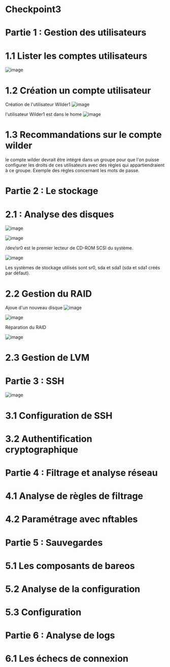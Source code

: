 # Checkpoint3

# Partie 1 : Gestion des utilisateurs
# 1.1 Lister les comptes utilisateurs

![image](https://github.com/JuJuIHM/Checkpoint3/assets/137881830/76f137f7-3267-468d-90a3-fd46881b6d9d)

# 1.2 Création un compte utilisateur

Création de l'utilisateur Wilder1
![image](https://github.com/JuJuIHM/Checkpoint3/assets/137881830/86eaef25-22c0-441e-a770-53922134fba3)

l'utilisateur Wilder1 est dans le home
![image](https://github.com/JuJuIHM/Checkpoint3/assets/137881830/c51e79ec-aee7-4f3f-aaab-afdaede90bfb)


# 1.3 Recommandations sur le compte wilder
le compte wilder devrait être intégré dans un groupe pour que l'on puisse configurer les droits de ces utilisateurs avec des règles qui appartiendraient à ce groupe. Exemple des règles concernant les mots de passe.

# Partie 2 : Le stockage

# 2.1 : Analyse des disques

![image](https://github.com/JuJuIHM/Checkpoint3/assets/137881830/c4ac4680-2a7b-4e11-922d-681e89913325)

![image](https://github.com/JuJuIHM/Checkpoint3/assets/137881830/6e4340de-209d-431d-837b-a06aa1813ada)

/dev/sr0 est le premier lecteur de CD-ROM SCSI du système.

![image](https://github.com/JuJuIHM/Checkpoint3/assets/137881830/0e1996bd-6266-465c-a267-55241f1a322f)

Les systèmes de stockage utilisés sont sr0, sda et sda1 (sda et sda1 créés par défaut).


# 2.2 Gestion du RAID

Ajoue d'un nouveau disque
![image](https://github.com/JuJuIHM/Checkpoint3/assets/137881830/0a47e020-a8d2-4f82-ab24-17f51b58f99b)

![image](https://github.com/JuJuIHM/Checkpoint3/assets/137881830/5d0d5f2e-04de-4d9c-b904-93dd9f1a04ac)


Réparation du RAID

![image](https://github.com/JuJuIHM/Checkpoint3/assets/137881830/1e0fa373-6dbb-445d-99f6-bec2f3dbf0bd)


# 2.3 Gestion de LVM


# Partie 3 : SSH

![image](https://github.com/JuJuIHM/Checkpoint3/assets/137881830/575a65aa-ea2e-4698-9f4a-e1b0a1ebbc8f)


# 3.1 Configuration de SSH

# 3.2 Authentification cryptographique


# Partie 4 : Filtrage et analyse réseau

# 4.1 Analyse de règles de filtrage


# 4.2 Paramétrage avec nftables



# Partie 5 : Sauvegardes

# 5.1 Les composants de bareos


# 5.2 Analyse de la configuration


# 5.3 Configuration

# Partie 6 : Analyse de logs

# 6.1 Les échecs de connexion
